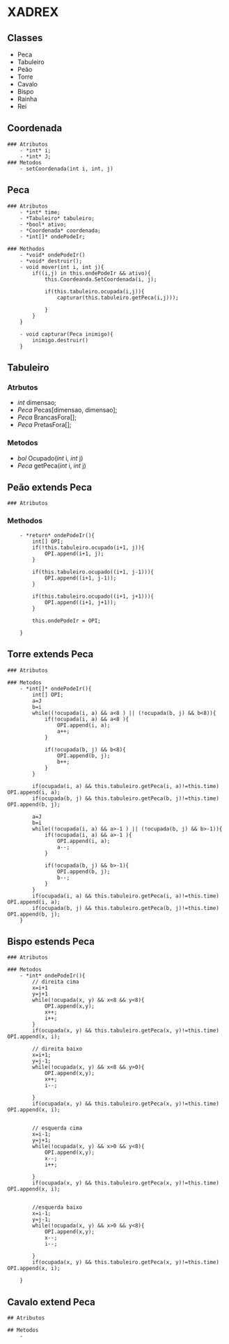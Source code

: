 # XADREX

## Classes

- Peca
- Tabuleiro
- Peão
- Torre
- Cavalo
- Bispo
- Rainha
- Rei

## Coordenada

    ### Atributos
    	- *int* i;
    	- *int* J;
    ### Metodos
    	- setCoordenada(int i, int, j)

## Peca

    ### Atributos
    	- *int* time;
    	- *Tabuleiro* tabuleiro;
    	- *bool* ativo;
    	- *Coordenada* coordenada;
    	- *int[]* ondePodeIr;

    ### Methodos
    	- *void* ondePodeIr()
    	- *void* destruir();
    	- void mover(int i, int j){
    		if((i,j) in this.ondePodeIr && ativo){
    			this.Coordeanda.SetCoordenada(i, j);

    			if(this.tabuleiro.ocupada(i,j)){
    				capturar(this.tabuleiro.getPeca(i,j)));

    			}
    		}
    	}

    	- void capturar(Peca inimigo){
    		inimigo.destruir()
    	}

## Tabuleiro

### Atrbutos

- _int_ dimensao;
- _Peca_ Pecas[dimensao, dimensao];
- _Peca_ BrancasFora[];
- _Peca_ PretasFora[];

### Metodos

- _bol_ Ocupado(_int_ i, _int_ j)
- _Peca_ getPeca(_int_ i, _int_ j)

## Peão **extends** Peca

    ### Atributos

### Methodos

    	- *return* ondePodeIr(){
    		int[] OPI;
    		if(!this.tabuleiro.ocupado(i+1, j)){
    			OPI.append(i+1, j);
    		}

    		if(this.tabuleiro.ocupado((i+1, j-1))){
    			OPI.append((i+1, j-1));
    		}

    		if(this.tabuleiro.ocupado((i+1, j+1))){
    			OPI.append((i+1, j+1));
    		}

    		this.ondePodeIr = OPI;

    	}

## Torre **extends** Peca

    ### Atributos

    ### Metodos
    	- *int[]* ondePodeIr(){
    		int[] OPI;
    		a=J
    		b=i
    		while((!ocupada(i, a) && a<8 ) || (!ocupada(b, j) && b<8)){
    			if(!ocupada(i, a) && a<8 ){
    				OPI.append(i, a);
    				a++;
    			}

    			if(!ocupada(b, j) && b<8){
    				OPI.append(b, j);
    				b++;
    			}
    		}

    		if(ocupada(i, a) && this.tabuleiro.getPeca(i, a)!=this.time) OPI.append(i, a);
    		if(ocupada(b, j) && this.tabuleiro.getPeca(b, j)!=this.time) OPI.append(b, j);

    		a=J
    		b=i
    		while((!ocupada(i, a) && a>-1 ) || (!ocupada(b, j) && b>-1)){
    			if(!ocupada(i, a) && a>-1 ){
    				OPI.append(i, a);
    				a--;
    			}

    			if(!ocupada(b, j) && b>-1){
    				OPI.append(b, j);
    				b--;
    			}
    		}
    		if(ocupada(i, a) && this.tabuleiro.getPeca(i, a)!=this.time) OPI.append(i, a);
    		if(ocupada(b, j) && this.tabuleiro.getPeca(b, j)!=this.time) OPI.append(b, j);
    	}

## Bispo **estends** Peca

    ### Atributos

    ### Metodos
    	- *int* ondePodeIr(){
    		// direita cima
    		x=i+1
    		y=j+1
    		while(!ocupada(x, y) && x<8 && y<8){
    			OPI.append(x,y);
    			x++;
    			i++;
    		}
    		if(ocupada(x, y) && this.tabuleiro.getPeca(x, y)!=this.time) OPI.append(x, i);

    		// direita baixo
    		x=i+1;
    		y=j-1;
    		while(!ocupada(x, y) && x<8 && y>0){
    			OPI.append(x,y);
    			x++;
    			i--;

    		}
    		if(ocupada(x, y) && this.tabuleiro.getPeca(x, y)!=this.time) OPI.append(x, i);


    		// esquerda cima
    		x=i-1;
    		y=j+1;
    		while(!ocupada(x, y) && x>0 && y<8){
    			OPI.append(x,y);
    			x--;
    			i++;

    		}
    		if(ocupada(x, y) && this.tabuleiro.getPeca(x, y)!=this.time) OPI.append(x, i);


    		//esquerda baixo
    		x=i-1;
    		y=j-1;
    		while(!ocupada(x, y) && x>0 && y<8){
    			OPI.append(x,y);
    			x--;
    			i--;

    		}
    		if(ocupada(x, y) && this.tabuleiro.getPeca(x, y)!=this.time) OPI.append(x, i);

    	}

## Cavalo **extend** Peca

    ## Atributos

    ## Metodos
    	-

